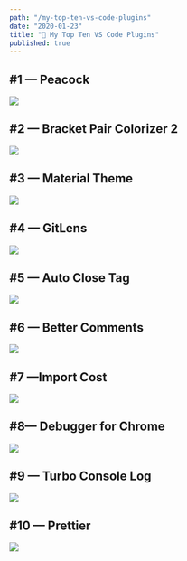 ```yaml
---
path: "/my-top-ten-vs-code-plugins"
date: "2020-01-23"
title: "🎳 My Top Ten VS Code Plugins"
published: true
---
```


## #1 — Peacock

![](https://cdn-images-1.medium.com/max/8534/1*WwbBEwh-NXEZOFh-XxUmBQ.jpeg)

## #2 — Bracket Pair Colorizer 2

![](https://cdn-images-1.medium.com/max/8534/1*8WJv4vmvY-sK0Dg4W1wceg.jpeg)

## #3 — Material Theme

![](https://cdn-images-1.medium.com/max/8534/1*I2VDi1XmBzTRhu_rex0_rA.jpeg)

## #4 — GitLens

![](https://cdn-images-1.medium.com/max/8534/1*0eETh-Arjp2hPDB17_9kWw.jpeg)

## #5 — Auto Close Tag

![](https://cdn-images-1.medium.com/max/8534/1*9yTHnI4RpIPHvKqvD7yciQ.jpeg)

## #6 — Better Comments

![](https://cdn-images-1.medium.com/max/8534/1*WMzfi-fDnQ-1a7zE4BhHBA.jpeg)

## #7 —Import Cost

![](https://cdn-images-1.medium.com/max/8534/1*obq-fMXcgIGOWPpZdTUdDQ.jpeg)

## #8— Debugger for Chrome

![](https://cdn-images-1.medium.com/max/8534/1*Wxe5gtfoKGlElsDXTD-p4A.jpeg)

## #9 — Turbo Console Log

![](https://cdn-images-1.medium.com/max/8534/1*WFZuq9_q9kLcOfIeVVZJsg.jpeg)

## #10 — Prettier

![](https://cdn-images-1.medium.com/max/2048/1*ur7nfBmepIoGo0xAzvFYrw.png)
